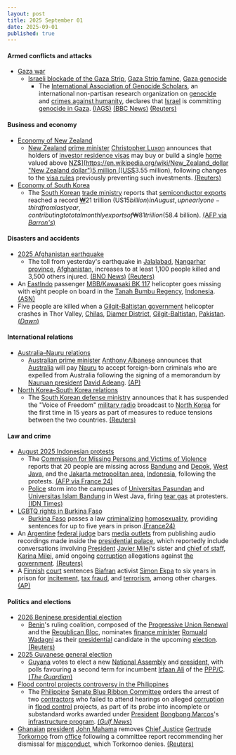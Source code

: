 ```yaml
---
layout: post
title: 2025 September 01
date: 2025-09-01
published: true
---
```



#### Armed conflicts and attacks

* [Gaza war](https://en.wikipedia.org/wiki/Gaza_war "Gaza war")
  * [Israeli blockade of the Gaza Strip](https://en.wikipedia.org/wiki/Israeli_blockade_of_the_Gaza_Strip_%282023%E2%80%93present%29 "Israeli blockade of the Gaza Strip (2023–present)"), [Gaza Strip famine](https://en.wikipedia.org/wiki/Gaza_Strip_famine "Gaza Strip famine"), [Gaza genocide](https://en.wikipedia.org/wiki/Gaza_genocide "Gaza genocide")
    * The [International Association of Genocide Scholars](https://en.wikipedia.org/wiki/International_Association_of_Genocide_Scholars "International Association of Genocide Scholars"), an international non-partisan research organization on [genocide](https://en.wikipedia.org/wiki/Genocide "Genocide") and [crimes against humanity](https://en.wikipedia.org/wiki/Crimes_against_humanity "Crimes against humanity"), declares that [Israel](https://en.wikipedia.org/wiki/Israel "Israel") is committing [genocide in Gaza](https://en.wikipedia.org/wiki/Gaza_genocide "Gaza genocide"). [(IAGS)](https://genocidescholars.org/wp-content/uploads/2025/08/IAGS-Resolution-on-Gaza-FINAL.pdf) [(BBC News)](https://www.bbc.com/news/articles/cde3eyzdr63o) [(Reuters)](https://www.reuters.com/world/middle-east/israel-is-committing-genocide-gaza-scholars-association-says-2025-09-01/)

#### Business and economy

* [Economy of New Zealand](https://en.wikipedia.org/wiki/Economy_of_New_Zealand "Economy of New Zealand")
  * [New Zealand](https://en.wikipedia.org/wiki/New_Zealand "New Zealand") [prime minister](https://en.wikipedia.org/wiki/Prime_Minister_of_New_Zealand "Prime Minister of New Zealand") [Christopher Luxon](https://en.wikipedia.org/wiki/Christopher_Luxon "Christopher Luxon") announces that holders of [investor residence visas](https://en.wikipedia.org/wiki/Immigrant_investor_programs "Immigrant investor programs") may buy or build a single [home](https://en.wikipedia.org/wiki/Housing_in_New_Zealand "Housing in New Zealand") valued above [NZ$](https://en.wikipedia.org/wiki/New_Zealand_dollar "New Zealand dollar")5 million ([US$](https://en.wikipedia.org/wiki/USD "USD")3.55 million), following changes to the [visa rules](https://en.wikipedia.org/wiki/Visa_policy_of_New_Zealand "Visa policy of New Zealand") previously preventing such investments. [(Reuters)](https://www.reuters.com/world/asia-pacific/new-zealand-allow-some-foreign-investors-buy-homes-2025-09-01/)
* [Economy of South Korea](https://en.wikipedia.org/wiki/Economy_of_South_Korea "Economy of South Korea")
  * The [South Korean](https://en.wikipedia.org/wiki/South_Korea "South Korea") [trade ministry](https://en.wikipedia.org/wiki/Ministry_of_Trade%2C_Industry_and_Energy "Ministry of Trade, Industry and Energy") reports that [semiconductor exports](https://en.wikipedia.org/wiki/Semiconductor_industry_in_South_Korea "Semiconductor industry in South Korea") reached a record [₩](https://en.wikipedia.org/wiki/South_Korean_won "South Korean won")21 trillion (US$15 billion) in August, up nearly one-third from last year, contributing to total monthly exports of ₩81 trillion ($58.4 billion). [(AFP via *Barron's*)](https://www.barrons.com/news/s-korea-posts-record-semiconductor-exports-in-august-b5d59a59)

#### Disasters and accidents

* [2025 Afghanistan earthquake](https://en.wikipedia.org/wiki/2025_Afghanistan_earthquake "2025 Afghanistan earthquake")
  * The toll from yesterday's earthquake in [Jalalabad](https://en.wikipedia.org/wiki/Jalalabad "Jalalabad"), [Nangarhar province](https://en.wikipedia.org/wiki/Nangarhar_province "Nangarhar province"), [Afghanistan](https://en.wikipedia.org/wiki/Afghanistan "Afghanistan"), increases to at least 1,100 people killed and 3,500 others injured. [(BNO News)](https://bnonews.com/index.php/2025/09/death-toll-from-afghanistan-earthquake-rises-to-1100/) [(Reuters)](https://www.reuters.com/world/asia-pacific/afghanistan-earthquake-kills-800-injures-2800-taliban-asks-world-help-2025-09-01/)
* An [EastIndo](https://en.wikipedia.org/wiki/EastIndo "EastIndo") passenger [MBB/Kawasaki BK 117](https://en.wikipedia.org/wiki/MBB/Kawasaki_BK_117 "MBB/Kawasaki BK 117") helicopter goes missing with eight people on board in the [Tanah Bumbu Regency](https://en.wikipedia.org/wiki/Tanah_Bumbu_Regency "Tanah Bumbu Regency"), [Indonesia](https://en.wikipedia.org/wiki/Indonesia "Indonesia"). [(ASN)](https://asn.flightsafety.org/wikibase/541816)
* Five people are killed when a [Gilgit-Baltistan government](https://en.wikipedia.org/wiki/Government_of_Gilgit-Baltistan "Government of Gilgit-Baltistan") helicopter crashes in Thor Valley, [Chilas](https://en.wikipedia.org/wiki/Chilas "Chilas"), [Diamer District](https://en.wikipedia.org/wiki/Diamer_District "Diamer District"), [Gilgit-Baltistan](https://en.wikipedia.org/wiki/Gilgit-Baltistan "Gilgit-Baltistan"), [Pakistan](https://en.wikipedia.org/wiki/Pakistan "Pakistan"). [(*Dawn*)](https://www.dawn.com/news/1938881/crew-of-5-dead-as-gb-govts-helicopter-crashes-in-chilas-officials)

#### International relations

* [Australia–Nauru relations](https://en.wikipedia.org/wiki/Australia%E2%80%93Nauru_relations "Australia–Nauru relations")
  * [Australian prime minister](https://en.wikipedia.org/wiki/Australian_prime_minister "Australian prime minister") [Anthony Albanese](https://en.wikipedia.org/wiki/Anthony_Albanese "Anthony Albanese") announces that [Australia](https://en.wikipedia.org/wiki/Australia "Australia") will pay [Nauru](https://en.wikipedia.org/wiki/Nauru "Nauru") to accept foreign-born criminals who are expelled from Australia following the signing of a memorandum by [Nauruan president](https://en.wikipedia.org/wiki/President_of_Nauru "President of Nauru") [David Adeang](https://en.wikipedia.org/wiki/David_Adeang "David Adeang"). [(AP)](https://apnews.com/article/australia-nauru-criminals-deportations-5660a662c7587bd251bca88f6046122a)
* [North Korea–South Korea relations](https://en.wikipedia.org/wiki/North_Korea%E2%80%93South_Korea_relations "North Korea–South Korea relations")
  * The [South Korean defense ministry](https://en.wikipedia.org/wiki/Ministry_of_National_Defense_%28South_Korea%29 "Ministry of National Defense (South Korea)") announces that it has suspended the "Voice of Freedom" [military radio](https://en.wikipedia.org/wiki/Military_radio "Military radio") broadcast to [North Korea](https://en.wikipedia.org/wiki/North_Korea "North Korea") for the first time in 15 years as part of measures to reduce tensions between the two countries. [(Reuters)](https://www.reuters.com/world/asia-pacific/south-korea-suspends-anti-north-korea-radio-broadcasts-2025-09-01/)

#### Law and crime

* [August 2025 Indonesian protests](https://en.wikipedia.org/wiki/August_2025_Indonesian_protests "August 2025 Indonesian protests")
  * The [Commission for Missing Persons and Victims of Violence](https://en.wikipedia.org/wiki/Commission_for_Missing_Persons_and_Victims_of_Violence "Commission for Missing Persons and Victims of Violence") reports that 20 people are missing across [Bandung](https://en.wikipedia.org/wiki/Bandung "Bandung") and [Depok](https://en.wikipedia.org/wiki/Depok "Depok"), [West Java](https://en.wikipedia.org/wiki/West_Java "West Java"), and the [Jakarta metropolitan area](https://en.wikipedia.org/wiki/Jakarta_metropolitan_area "Jakarta metropolitan area"), [Indonesia](https://en.wikipedia.org/wiki/Indonesia "Indonesia"), following the protests. [(AFP via France 24)](https://www.france24.com/en/live-news/20250902-20-people-missing-after-deadly-indonesia-protests)
  * [Police](https://en.wikipedia.org/wiki/Indonesian_National_Police "Indonesian National Police") storm into the campuses of [Universitas Pasundan](https://en.wikipedia.org/wiki/Universitas_Pasundan "Universitas Pasundan") and [Universitas Islam Bandung](https://en.wikipedia.org/wiki/Universitas_Islam_Bandung "Universitas Islam Bandung") in West Java, firing [tear gas](https://en.wikipedia.org/wiki/Tear_gas "Tear gas") at protesters. [(IDN Times)](https://jabar.idntimes.com/news/jawa-barat/polisi-berondong-kampus-unpas-dan-unisba-dengan-gas-air-mata-00-9y7yl-vrpmnn)
* [LGBTQ rights in Burkina Faso](https://en.wikipedia.org/wiki/LGBTQ_rights_in_Burkina_Faso "LGBTQ rights in Burkina Faso")
  * [Burkina Faso](https://en.wikipedia.org/wiki/Burkina_Faso "Burkina Faso") passes a law [criminalizing](https://en.wikipedia.org/wiki/Criminalization_of_homosexuality "Criminalization of homosexuality") [homosexuality](https://en.wikipedia.org/wiki/Homosexuality "Homosexuality"), providing sentences for up to five years in prison.[(France24)](https://www.france24.com/en/africa/20250902-burkina-faso-s-junta-passes-law-banning-homosexuality)
* An [Argentine](https://en.wikipedia.org/wiki/Argentina "Argentina") [federal judge](https://en.wikipedia.org/wiki/Judiciary_of_Argentina "Judiciary of Argentina") bars [media outlets](https://en.wikipedia.org/wiki/Mass_media_in_Argentina "Mass media in Argentina") from publishing audio recordings made inside the [presidential palace](https://en.wikipedia.org/wiki/Casa_Rosada "Casa Rosada"), which reportedly include conversations involving [President](https://en.wikipedia.org/wiki/President_of_Argentina "President of Argentina") [Javier Milei](https://en.wikipedia.org/wiki/Javier_Milei "Javier Milei")'s sister and [chief of staff](https://en.wikipedia.org/wiki/General_Secretariat_of_the_Presidency "General Secretariat of the Presidency"), [Karina Milei](https://en.wikipedia.org/wiki/Karina_Milei "Karina Milei"), amid ongoing [corruption](https://en.wikipedia.org/wiki/Corruption_in_Argentina "Corruption in Argentina") allegations against [the government](https://en.wikipedia.org/wiki/Presidency_of_Javier_Milei "Presidency of Javier Milei"). [(Reuters)](https://www.reuters.com/world/americas/argentina-federal-judge-bars-publication-audios-attributed-mileis-sister-2025-09-01/)
* A [Finnish](https://en.wikipedia.org/wiki/Finland "Finland") [court](https://en.wikipedia.org/wiki/Judicial_system_of_Finland "Judicial system of Finland") sentences [Biafran](https://en.wikipedia.org/wiki/Biafra "Biafra") activist [Simon Ekpa](https://en.wikipedia.org/wiki/Simon_Ekpa "Simon Ekpa") to six years in prison for [incitement](https://en.wikipedia.org/wiki/Incitement "Incitement"), [tax fraud](https://en.wikipedia.org/wiki/Tax_fraud "Tax fraud"), and [terrorism](https://en.wikipedia.org/wiki/Terrorism_in_Finland "Terrorism in Finland"), among other charges. [(AP)](https://apnews.com/article/nigeria-finland-separatist-ekpa-d298d311058b4ae9261817bb346967c4)

#### Politics and elections

* [2026 Beninese presidential election](https://en.wikipedia.org/wiki/2026_Beninese_presidential_election "2026 Beninese presidential election")
  * [Benin](https://en.wikipedia.org/wiki/Benin "Benin")'s ruling coalition, composed of the [Progressive Union Renewal](https://en.wikipedia.org/wiki/Progressive_Union_Renewal "Progressive Union Renewal") and the [Republican Bloc](https://en.wikipedia.org/wiki/Republican_Bloc "Republican Bloc"), nominates [finance minister](https://en.wikipedia.org/wiki/Ministry_of_Economy_and_Finance_%28Benin%29 "Ministry of Economy and Finance (Benin)") [Romuald Wadagni](https://en.wikipedia.org/wiki/Romuald_Wadagni "Romuald Wadagni") as their [presidential](https://en.wikipedia.org/wiki/President_of_Benin "President of Benin") candidate in the upcoming [election](https://en.wikipedia.org/wiki/Elections_in_Benin "Elections in Benin"). [(Reuters)](https://www.reuters.com/world/africa/benins-ruling-parties-pick-finance-minister-wadagni-presidential-candidate-2025-09-01/)
* [2025 Guyanese general election](https://en.wikipedia.org/wiki/2025_Guyanese_general_election "2025 Guyanese general election")
  * [Guyana](https://en.wikipedia.org/wiki/Guyana "Guyana") votes to elect a new [National Assembly](https://en.wikipedia.org/wiki/National_Assembly_%28Guyana%29 "National Assembly (Guyana)") and [president](https://en.wikipedia.org/wiki/President_of_Guyana "President of Guyana"), with polls favouring a second term for incumbent [Irfaan Ali](https://en.wikipedia.org/wiki/Irfaan_Ali "Irfaan Ali") of the [PPP/C](https://en.wikipedia.org/wiki/People%27s_Progressive_Party/Civic "People's Progressive Party/Civic"). [(*The Guardian*)](https://www.theguardian.com/world/2025/aug/30/guyana-presidential-election-irfaan-ali-oil)
* [Flood control projects controversy in the Philippines](https://en.wikipedia.org/wiki/Flood_control_projects_controversy_in_the_Philippines_%282024%E2%80%932025%29 "Flood control projects controversy in the Philippines (2024–2025)")
  * The [Philippine](https://en.wikipedia.org/wiki/Philippine "Philippine") [Senate Blue Ribbon Committee](https://en.wikipedia.org/wiki/Senate_Blue_Ribbon_Committee "Senate Blue Ribbon Committee") orders the arrest of two [contractors](https://en.wikipedia.org/wiki/Contractors "Contractors") who failed to attend hearings on alleged [corruption](https://en.wikipedia.org/wiki/Corruption_in_the_Philippines "Corruption in the Philippines") in [flood control](https://en.wikipedia.org/wiki/Flood_control "Flood control") projects, as part of its probe into incomplete or substandard works awarded under [President](https://en.wikipedia.org/wiki/President_of_the_Philippines "President of the Philippines") [Bongbong Marcos](https://en.wikipedia.org/wiki/Bongbong_Marcos "Bongbong Marcos")'s [infrastructure program](https://en.wikipedia.org/wiki/Build_Better_More "Build Better More"). [(*Gulf News*)](https://gulfnews.com/world/asia/philippines/philippines-arrest-of-no-show-contractors-in-flood-control-probe-ordered-1.500252227)
* [Ghanaian](https://en.wikipedia.org/wiki/Ghana "Ghana") [president](https://en.wikipedia.org/wiki/President_of_Ghana "President of Ghana") [John Mahama](https://en.wikipedia.org/wiki/John_Mahama "John Mahama") removes [Chief Justice](https://en.wikipedia.org/wiki/Chief_Justice_of_Ghana "Chief Justice of Ghana") [Gertrude Torkornoo](https://en.wikipedia.org/wiki/Gertrude_Torkornoo "Gertrude Torkornoo") from [office](https://en.wikipedia.org/wiki/Supreme_Court_of_Ghana "Supreme Court of Ghana") following a committee report recommending her dismissal for [misconduct](https://en.wikipedia.org/wiki/Corruption_in_Ghana "Corruption in Ghana"), which Torkornoo denies. [(Reuters)](https://www.reuters.com/world/africa/ghanas-president-removes-countrys-chief-justice-after-investigation-2025-09-01/)
